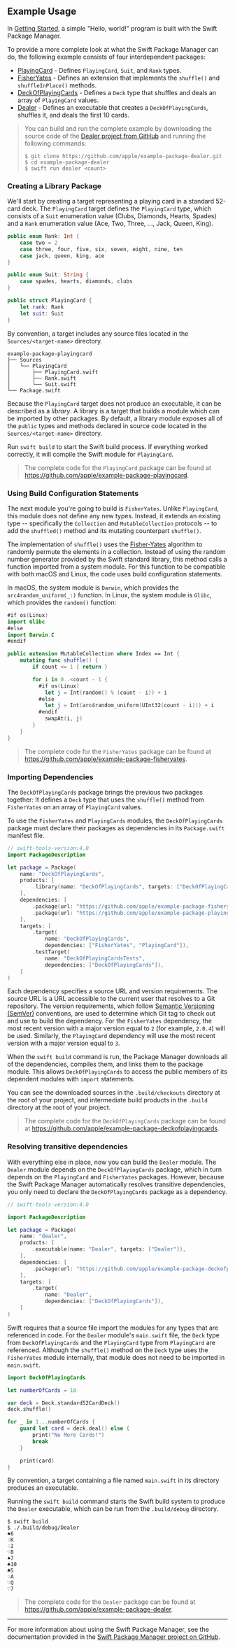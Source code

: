 ## Example Usage

In [Getting Started](/getting-started#using-the-package-manager),
a simple "Hello, world!" program is built with the Swift Package Manager.

To provide a more complete look at what the Swift Package Manager can do,
the following example consists of four interdependent packages:

* [PlayingCard][PlayingCard] - Defines `PlayingCard`, `Suit`, and `Rank` types.
* [FisherYates][FisherYates] - Defines an extension that implements the `shuffle()` and `shuffleInPlace()` methods.
* [DeckOfPlayingCards][DeckOfPlayingCards] - Defines a `Deck` type that shuffles and deals an array of `PlayingCard` values.
* [Dealer][Dealer] - Defines an executable that creates a `DeckOfPlayingCards`, shuffles it, and deals the first 10 cards.

> You can build and run the complete example
> by downloading the source code of the [Dealer project from GitHub][Dealer]
> and running the following commands:
>
> ~~~ shell
> $ git clone https://github.com/apple/example-package-dealer.git
> $ cd example-package-dealer
> $ swift run dealer <count>
> ~~~

### Creating a Library Package

We'll start by creating a target representing
a playing card in a standard 52-card deck.
The `PlayingCard` target defines the `PlayingCard` type,
which consists of a `Suit` enumeration value (Clubs, Diamonds, Hearts, Spades)
and a `Rank` enumeration value (Ace, Two, Three, ..., Jack, Queen, King).

~~~ swift
public enum Rank: Int {
    case two = 2
    case three, four, five, six, seven, eight, nine, ten
    case jack, queen, king, ace
}

public enum Suit: String {
    case spades, hearts, diamonds, clubs
}

public struct PlayingCard {
    let rank: Rank
    let suit: Suit
}
~~~

By convention, a target includes any source files located in the `Sources/<target-name>` directory.

~~~ shell
example-package-playingcard
├── Sources
│   └── PlayingCard
│       ├── PlayingCard.swift
│       ├── Rank.swift
│       └── Suit.swift
└── Package.swift
~~~

Because the `PlayingCard` target does not produce an executable,
it can be described as a _library_.
A library is a target that builds a module which can be imported by other packages.
By default, a library module exposes all of the `public` types and methods
declared in source code located in the `Sources/<target-name>` directory.

Run `swift build` to start the Swift build process.
If everything worked correctly,
it will compile the Swift module for `PlayingCard`.

> The complete code for the `PlayingCard` package can be found at
> <https://github.com/apple/example-package-playingcard>.

### Using Build Configuration Statements

The next module you're going to build is `FisherYates`.
Unlike `PlayingCard`, this module does not define any new types.
Instead, it extends an existing type --
specifically the `Collection` and `MutableCollection` protocols --
to add the `shuffled()` method
and its mutating counterpart `shuffle()`.

The implementation of `shuffle()` uses
the [Fisher-Yates](https://en.wikipedia.org/wiki/Fisher–Yates_shuffle) algorithm
to randomly permute the elements in a collection.
Instead of using the random number generator provided by the Swift standard library,
this method calls a function imported from a system module.
For this function to be compatible with both macOS and Linux,
the code uses build configuration statements.

In macOS, the system module is `Darwin`,
which provides the `arc4random_uniform(_:)` function.
In Linux, the system module is `Glibc`,
which provides the `random()` function:

~~~ swift
#if os(Linux)
import Glibc
#else
import Darwin.C
#endif

public extension MutableCollection where Index == Int {
    mutating func shuffle() {
        if count <= 1 { return }

        for i in 0..<count - 1 {
          #if os(Linux)
            let j = Int(random() % (count - i)) + i
          #else
            let j = Int(arc4random_uniform(UInt32(count - i))) + i
          #endif
            swapAt(i, j)
        }
    }
}
~~~

> The complete code for the `FisherYates` package can be found at
> <https://github.com/apple/example-package-fisheryates>.

### Importing Dependencies

The `DeckOfPlayingCards` package brings the previous two packages together:
It defines a `Deck` type
that uses the `shuffle()` method from `FisherYates`
on an array of `PlayingCard` values.

To use the `FisherYates` and `PlayingCards` modules,
the `DeckOfPlayingCards` package must declare their packages as dependencies
in its `Package.swift` manifest file.

~~~ swift
// swift-tools-version:4.0
import PackageDescription

let package = Package(
    name: "DeckOfPlayingCards",
    products: [
        .library(name: "DeckOfPlayingCards", targets: ["DeckOfPlayingCards"]),
    ],
    dependencies: [
        .package(url: "https://github.com/apple/example-package-fisheryates.git", from: "2.0.0"),
        .package(url: "https://github.com/apple/example-package-playingcard.git", from: "3.0.0"),
    ],
    targets: [
        .target(
            name: "DeckOfPlayingCards",
            dependencies: ["FisherYates", "PlayingCard"]),
        .testTarget(
            name: "DeckOfPlayingCardsTests",
            dependencies: ["DeckOfPlayingCards"]),
    ]
)
~~~

Each dependency specifies a source URL and version requirements.
The source URL is a URL accessible to the current user that resolves to a Git repository.
The version requirements,
which follow [Semantic Versioning (SemVer)](http://semver.org) conventions,
are used to determine which Git tag to check out and use to build the dependency.
For the `FisherYates` dependency,
the most recent version with a major version equal to `2` (for example, `2.0.4`) will be used.
Similarly, the `PlayingCard` dependency will use the most recent version with a major version equal to `3`.

When the `swift build` command is run,
the Package Manager downloads all of the dependencies,
compiles them,
and links them to the package module.
This allows `DeckOfPlayingCards`
to access the public members of its dependent modules
with `import` statements.

You can see the downloaded sources in the `.build/checkouts` directory at the root of your project,
and intermediate build products in the `.build` directory at the root of your project.

> The complete code for the `DeckOfPlayingCards` package can be found at
> <https://github.com/apple/example-package-deckofplayingcards>.

### Resolving transitive dependencies

With everything else in place,
now you can build the `Dealer` module.
The `Dealer` module depends on the `DeckOfPlayingCards` package,
which in turn depends on the `PlayingCard` and `FisherYates` packages.
However, because the Swift Package Manager automatically resolves transitive dependencies,
you only need to declare the `DeckOfPlayingCards` package as a dependency.

~~~ swift
// swift-tools-version:4.0

import PackageDescription

let package = Package(
    name: "dealer",
    products: [
        .executable(name: "Dealer", targets: ["Dealer"]),
    ],
    dependencies: [
        .package(url: "https://github.com/apple/example-package-deckofplayingcards.git", from: "3.0.0"),
    ],
    targets: [
        .target(
            name: "Dealer",
            dependencies: ["DeckOfPlayingCards"]),
    ]
)
~~~

Swift requires that a source file import the modules for any types
that are referenced in code.
For the `Dealer` module's `main.swift` file,
the `Deck` type from `DeckOfPlayingCards`
and the `PlayingCard` type from `PlayingCard` are referenced.
Although the `shuffle()` method on the `Deck` type
uses the `FisherYates` module internally,
that module does not need to be imported in `main.swift`.

~~~ swift
import DeckOfPlayingCards

let numberOfCards = 10

var deck = Deck.standard52CardDeck()
deck.shuffle()

for _ in 1...numberOfCards {
    guard let card = deck.deal() else {
        print("No More Cards!")
        break
    }

    print(card)
}
~~~

By convention, a target containing a file named `main.swift` in its directory
produces an executable.

Running the `swift build` command
starts the Swift build system
to produce the `Dealer` executable,
which can be run from the `.build/debug` directory.

~~~ shell
$ swift build
$ ./.build/debug/Dealer
♠︎6
♢K
♢2
♡8
♠︎7
♣︎10
♣︎5
♢A
♡Q
♡7
~~~

> The complete code for the `Dealer` package can be found at
> <https://github.com/apple/example-package-dealer>.

* * *

For more information about using the Swift Package Manager,
see the documentation provided in the [Swift Package Manager project on GitHub](https://github.com/apple/swift-package-manager).


[PlayingCard]: https://github.com/apple/example-package-playingcard
[FisherYates]: https://github.com/apple/example-package-fisheryates
[DeckOfPlayingCards]: https://github.com/apple/example-package-deckofplayingcards
[Dealer]: https://github.com/apple/example-package-dealer

